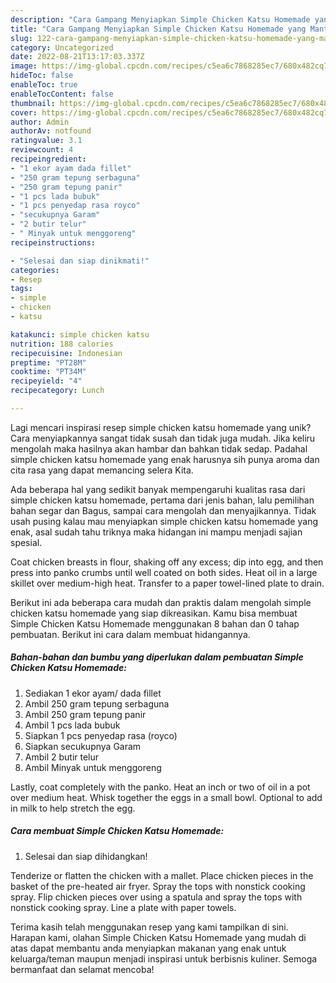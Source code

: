 ```yaml
---
description: "Cara Gampang Menyiapkan Simple Chicken Katsu Homemade yang Mantap"
title: "Cara Gampang Menyiapkan Simple Chicken Katsu Homemade yang Mantap"
slug: 122-cara-gampang-menyiapkan-simple-chicken-katsu-homemade-yang-mantap
category: Uncategorized
date: 2022-08-21T13:17:03.337Z
image: https://img-global.cpcdn.com/recipes/c5ea6c7868285ec7/680x482cq70/simple-chicken-katsu-homemade-foto-resep-utama.jpg
hideToc: false
enableToc: true
enableTocContent: false
thumbnail: https://img-global.cpcdn.com/recipes/c5ea6c7868285ec7/680x482cq70/simple-chicken-katsu-homemade-foto-resep-utama.jpg
cover: https://img-global.cpcdn.com/recipes/c5ea6c7868285ec7/680x482cq70/simple-chicken-katsu-homemade-foto-resep-utama.jpg
author: Admin
authorAv: notfound
ratingvalue: 3.1
reviewcount: 4
recipeingredient:
- "1 ekor ayam dada fillet"
- "250 gram tepung serbaguna"
- "250 gram tepung panir"
- "1 pcs lada bubuk"
- "1 pcs penyedap rasa royco"
- "secukupnya Garam"
- "2 butir telur"
- " Minyak untuk menggoreng"
recipeinstructions:

- "Selesai dan siap dinikmati!"
categories:
- Resep
tags:
- simple
- chicken
- katsu

katakunci: simple chicken katsu 
nutrition: 188 calories
recipecuisine: Indonesian
preptime: "PT28M"
cooktime: "PT34M"
recipeyield: "4"
recipecategory: Lunch

---
```





Lagi mencari inspirasi resep simple chicken katsu homemade yang unik? Cara menyiapkannya sangat tidak susah dan tidak juga mudah. Jika keliru mengolah maka hasilnya akan hambar dan bahkan tidak sedap. Padahal simple chicken katsu homemade yang enak harusnya sih punya aroma dan cita rasa yang dapat memancing selera Kita.





Ada beberapa hal yang sedikit banyak mempengaruhi kualitas rasa dari simple chicken katsu homemade, pertama dari jenis bahan, lalu pemilihan bahan segar dan Bagus, sampai cara mengolah dan menyajikannya. Tidak usah pusing kalau mau menyiapkan simple chicken katsu homemade yang enak,      asal sudah tahu triknya maka hidangan ini mampu menjadi sajian spesial.














Coat chicken breasts in flour, shaking off any excess; dip into egg, and then press into panko crumbs until well coated on both sides. Heat oil in a large skillet over medium-high heat. Transfer to a paper towel-lined plate to drain.






Berikut ini ada beberapa cara mudah dan praktis dalam mengolah simple chicken katsu homemade yang siap dikreasikan. Kamu bisa membuat Simple Chicken Katsu Homemade menggunakan 8 bahan dan 0 tahap pembuatan. Berikut ini cara dalam membuat hidangannya.

<!--inarticleads1-->

##### Bahan-bahan dan bumbu yang diperlukan dalam pembuatan Simple Chicken Katsu Homemade:

1. Sediakan 1 ekor ayam/ dada fillet
1. Ambil 250 gram tepung serbaguna
1. Ambil 250 gram tepung panir
1. Ambil 1 pcs lada bubuk
1. Siapkan 1 pcs penyedap rasa (royco)
1. Siapkan secukupnya Garam
1. Ambil 2 butir telur
1. Ambil  Minyak untuk menggoreng


Lastly, coat completely with the panko. Heat an inch or two of oil in a pot over medium heat. Whisk together the eggs in a small bowl. Optional to add in milk to help stretch the egg. 

<!--inarticleads2-->

##### Cara membuat Simple Chicken Katsu Homemade:


1. Selesai dan siap dihidangkan!

Tenderize or flatten the chicken with a mallet. Place chicken pieces in the basket of the pre-heated air fryer. Spray the tops with nonstick cooking spray. Flip chicken pieces over using a spatula and spray the tops with nonstick cooking spray. Line a plate with paper towels. 

Terima kasih telah menggunakan resep yang kami tampilkan di sini. Harapan kami, olahan Simple Chicken Katsu Homemade yang mudah di atas dapat membantu anda menyiapkan makanan yang enak untuk keluarga/teman maupun menjadi inspirasi untuk berbisnis kuliner. Semoga bermanfaat dan selamat mencoba!
